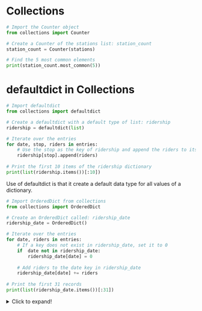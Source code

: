# Collections
```python
# Import the Counter object
from collections import Counter

# Create a Counter of the stations list: station_count
station_count = Counter(stations)

# Find the 5 most common elements
print(station_count.most_common(5))


```

# defaultdict in Collections
```python
# Import defaultdict
from collections import defaultdict

# Create a defaultdict with a default type of list: ridership
ridership = defaultdict(list)

# Iterate over the entries
for date, stop, riders in entries:
    # Use the stop as the key of ridership and append the riders to its value
    ridership[stop].append(riders)
    
# Print the first 10 items of the ridership dictionary
print(list(ridership.items())[:10])

```
Use of defaultdict is that it create a default data type for all values of a dictionary.

```python
# Import OrderedDict from collections
from collections import OrderedDict

# Create an OrderedDict called: ridership_date
ridership_date = OrderedDict()

# Iterate over the entries
for date, riders in entries:
    # If a key does not exist in ridership_date, set it to 0
    if  date not in ridership_date:
        ridership_date[date] = 0
        
    # Add riders to the date key in ridership_date
    ridership_date[date] += riders
    
# Print the first 31 records
print(list(ridership_date.items())[:31])
```
<details>
  <summary>Click to expand!</summary>
  
  ```javascript
    function logSometing(something) {
      console.log(`Logging: ${something}`);
    }
  ```
</details>

